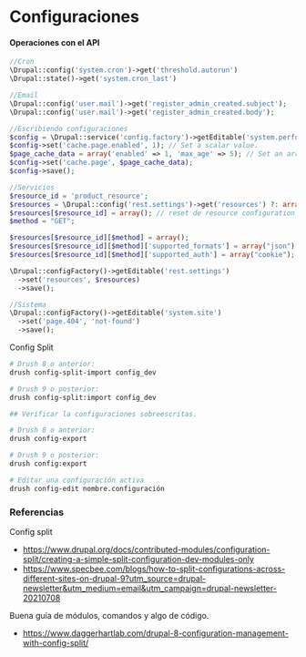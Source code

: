 Configuraciones
===

#### Operaciones con el API
```php
//Cron
\Drupal::config('system.cron')->get('threshold.autorun')
\Drupal::state()->get('system.cron_last')

//Email
\Drupal::config('user.mail')->get('register_admin_created.subject');
\Drupal::config('user.mail')->get('register_admin_created.body');

//Escribiendo configuraciones
$config = \Drupal::service('config.factory')->getEditable('system.performance');
$config->set('cache.page.enabled', 1); // Set a scalar value.
$page_cache_data = array('enabled' => 1, 'max_age' => 5); // Set an array of values.
$config->set('cache.page', $page_cache_data);
$config->save();

//Servicios
$resource_id = 'product_resource';
$resources = \Drupal::config('rest.settings')->get('resources') ?: array();
$resources[$resource_id] = array(); // reset de resource configuration
$method = "GET";

$resources[$resource_id][$method] = array();
$resources[$resource_id][$method]['supported_formats'] = array("json");
$resources[$resource_id][$method]['supported_auth'] = array("cookie");

\Drupal::configFactory()->getEditable('rest.settings')
  ->set('resources', $resources)
  ->save();

//Sistema
\Drupal::configFactory()->getEditable('system.site')
  ->set('page.404', 'not-found')
  ->save();

```

Config Split
```bash
# Drush 8 o anterior:
drush config-split-import config_dev

# Drush 9 o posterior:
drush config-split:import config_dev

## Verificar la configuraciones sobreescritas.

# Drush 8 o anterior:
drush config-export

# Drush 9 o posterior:
drush config:export

# Editar una configuración activa
drush config-edit nombre.configuración
```

### Referencias
Config split
- https://www.drupal.org/docs/contributed-modules/configuration-split/creating-a-simple-split-configuration-dev-modules-only
- https://www.specbee.com/blogs/how-to-split-configurations-across-different-sites-on-drupal-9?utm_source=drupal-newsletter&utm_medium=email&utm_campaign=drupal-newsletter-20210708

Buena guía de módulos, comandos y algo de código.
- https://www.daggerhartlab.com/drupal-8-configuration-management-with-config-split/